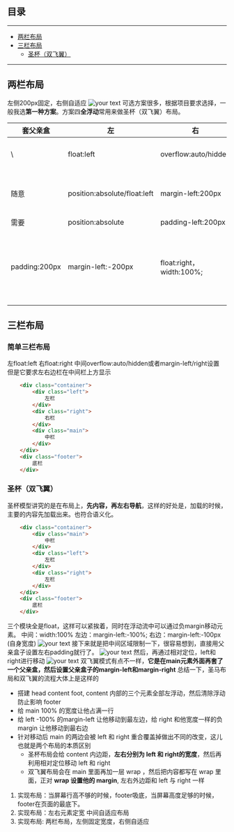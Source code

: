 ## 目录
---
- [两栏布局](#两栏布局)
- [三栏布局](#三栏布局)
  - [圣杯（双飞翼）](#圣杯双飞翼)
---

## 两栏布局
左侧200px固定，右侧自适应
![your text](http://o7bk1ffzo.bkt.clouddn.com/1500385653092)
可选方案很多，根据项目要求选择，一般我选**第一种方案**。方案四**全浮动**常用来做圣杯（双飞翼）布局。

| 套父亲盒 | 左         | 右           | 原理                           | 注意                    |
| -- | -- | -- | -- | -- |
| \             | float:left                   | overflow:auto/hidden    | BFC紧挨浮动盒子        | 底下清除浮动或者套个父亲,overflow:hidden    |
| 随意            | position:absolute/float:left | margin-left:200px       | 空出左边的区域              | 左侧太高的话，无法撑开container，有底栏的时候问题严重 |
| 需要            | position:absolute            | padding-left:200px      | 空出左边区域         | 问题同上          |
| padding:200px | margin-left:-200px           | float:right，width:100%; | 主区域浮动，浮动盒子相互紧挨，width100%，通过父亲盒子的padding控制左侧区域。 | 父亲盒建立BFC就没什么问题                  |

## 三栏布局
### 简单三栏布局
左float:left
右float:right
中间overflow:auto/hidden或者margin-left/right设置
但是它要求左右边栏在中间栏上方显示
```html
	<div class="container">
		<div class="left">
			左栏
		</div>
		<div class="right">
			右栏
		</div>
		<div class="main">
			中栏
		</div>
	</div>
	<div class="footer">
		底栏
	</div>
```
### 圣杯（双飞翼）
圣杯模型讲究的是在布局上，**先内容，再左右导航**，这样的好处是，加载的时候，主要的内容先加载出来。也符合语义化。
```html
	<div class="container">
		<div class="main">
			中栏
		</div>
		<div class="left">
			左栏
		</div>
		<div class="right">
			左栏
		</div>
	</div>
	<div class="footer">
		底栏
	</div>
```
三个模块全是float，这样可以紧挨着，同时在浮动流中可以通过负margin移动元素。
中间：width:100%
左边：margin-left:-100%;
右边：margin-left:-100px (自身宽度)
![your text](http://o7bk1ffzo.bkt.clouddn.com/1500388510237)
接下来就是把中间区域限制一下，很容易想到，直接用父亲盒子设置左右padding就行了。
![your text](http://o7bk1ffzo.bkt.clouddn.com/1500389357241)
然后，再通过相对定位，left和right进行移动
![your text](http://o7bk1ffzo.bkt.clouddn.com/1500389385555)
双飞翼模式有点不一样，**它是在main元素外面再套了一个父亲盒，然后设置父亲盒子的margin-left和margin-right**
总结一下，圣马布局和双飞翼的流程大体上是这样的
- 搭建 head content foot, content 内部的三个元素全部左浮动，然后清除浮动防止影响 footer
- 给 main 100% 的宽度让他占满一行
- 给 left -100% 的margin-left 让他移动到最左边，给 right 和他宽度一样的负 margin 让他移动到最右边
- 针对移动后 main 的两边会被 left 和 right 重合覆盖掉做出不同的改变，这儿也就是两个布局的本质区别
  - 圣杯布局会给 content 内边距，**左右分别为 left 和 right的宽度**，然后再利用相对定位移动 left 和 right
  - 双飞翼布局会在 main 里面再加一层 wrap ，然后把内容都写在 wrap 里面，正对 **wrap 设置他的 margin**, 左右外边距和 left 与 right 一样
1. 实现布局：当屏幕行高不够的时候，footer吸底，当屏幕高度足够的时候，footer在页面的最底下。
2. 实现布局：左右元素定宽 中间自适应布局
3. 实现布局: 两栏布局，左侧固定宽度，右侧自适应
